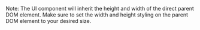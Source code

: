 <p class="callout callout--info">
Note: The UI component will inherit the height and width of the direct parent DOM element. Make sure to set the width and height styling on the parent DOM element to your desired size.
</p>